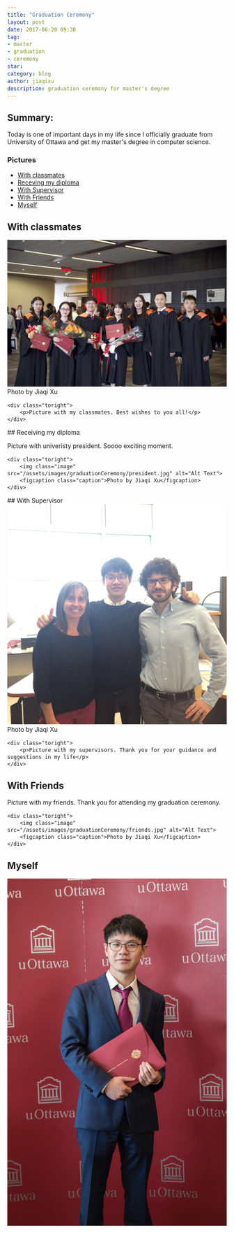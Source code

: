 ```yaml
---
title: "Graduation Ceremony"
layout: post
date: 2017-06-20 09:30
tag:
- master
- graduation
- ceremony
star: 
category: blog
author: jiaqixu
description: graduation ceremony for master's degree
---
```


## Summary:
Today is one of important days in my life since I officially graduate from University of Ottawa and get my master's degree in computer science.

### Pictures
- [With classmates](#with-classmates)
- [Receving my diploma](#receiving-my-diploma)
- [With Supervisor](#with-supervisor)
- [With Friends](#with-friends)
- [Myself](#myself)


## With classmates
<div class="side-by-side">
    <div class="toleft">
        <img class="image" src="/assets/images/graduationCeremony/classmates.jpg" alt="Alt Text">
        <figcaption class="caption">Photo by Jiaqi Xu</figcaption>
    </div>

    <div class="toright">
        <p>Picture with my classmates. Best wishes to you all!</p>
    </div>
</div>
## Receiving my diploma
<div class="side-by-side">
    <div class="toleft">
        <p>Picture with univeristy president. Soooo exciting moment.</p>
    </div>

    <div class="toright">
        <img class="image" src="/assets/images/graduationCeremony/president.jpg" alt="Alt Text">
        <figcaption class="caption">Photo by Jiaqi Xu</figcaption>
    </div>
</div>
## With Supervisor
<div class="side-by-side">
    <div class="toleft">
        <img class="image" src="/assets/images/graduationCeremony/supervisor.jpg" alt="Alt Text">
        <figcaption class="caption">Photo by Jiaqi Xu</figcaption>
    </div>

    <div class="toright">
        <p>Picture with my supervisors. Thank you for your guidance and suggestions in my life</p>
    </div>
</div>

## With Friends
<div class="side-by-side">
    <div class="toleft">
        <p>Picture with my friends. Thank you for attending my graduation ceremony.</p>
    </div>

    <div class="toright">
        <img class="image" src="/assets/images/graduationCeremony/friends.jpg" alt="Alt Text">
        <figcaption class="caption">Photo by Jiaqi Xu</figcaption>
    </div>
</div>

## Myself
![Markdowm Image](/assets/images/graduationCeremony/myself.jpg)

